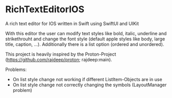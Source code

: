 # RichTextEditorIOS
A rich text editor for IOS written in Swift using SwiftUI and UIKit 

With this editor the user can modify text styles like bold, italic, underline and strikethrouht and change the font style
(default apple styles like body, large title, caption, ...).
Additionally there is a list option (ordered and unordered).

This project is heavily inspired by the Proton-Project (https://github.com/rajdeep/proton; rajdeep:main). 

Problems:
- On list style change not working if different ListItem-Objects are in use
- On list style change not correctly changing the symbols (LayoutManager problem)
